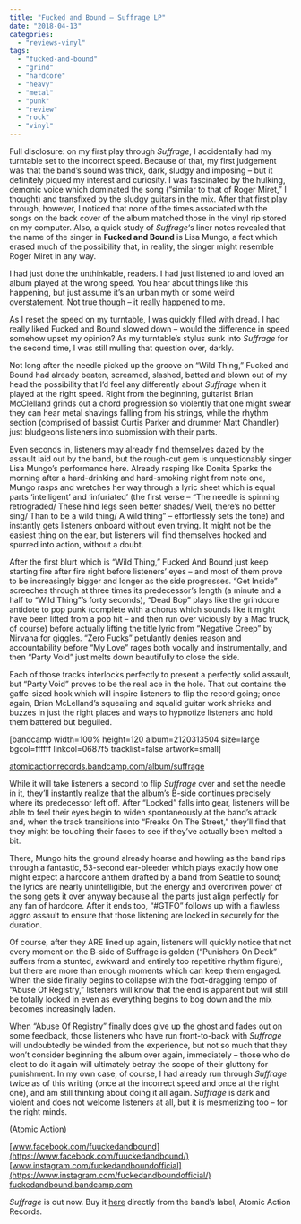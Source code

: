 ```yaml
---
title: "Fucked and Bound – Suffrage LP"
date: "2018-04-13"
categories: 
  - "reviews-vinyl"
tags: 
  - "fucked-and-bound"
  - "grind"
  - "hardcore"
  - "heavy"
  - "metal"
  - "punk"
  - "review"
  - "rock"
  - "vinyl"
---
```


Full disclosure: on my first play through _Suffrage_, I accidentally had my turntable set to the incorrect speed. Because of that, my first judgement was that the band’s sound was thick, dark, sludgy and imposing – but it definitely piqued my interest and curiosity. I was fascinated by the hulking, demonic voice which dominated the song (“similar to that of Roger Miret,” I thought) and transfixed by the sludgy guitars in the mix. After that first play through, however, I noticed that none of the times associated with the songs on the back cover of the album matched those in the vinyl rip stored on my computer. Also, a quick study of _Suffrage_‘s liner notes revealed that the name of the singer in **Fucked and Bound** is Lisa Mungo, a fact which erased much of the possibility that, in reality, the singer might resemble Roger Miret in any way.

I had just done the unthinkable, readers. I had just listened to and loved an album played at the wrong speed. You hear about things like this happening, but just assume it’s an urban myth or some weird overstatement. Not true though – it really happened to me.

As I reset the speed on my turntable, I was quickly filled with dread. I had really liked Fucked and Bound slowed down – would the difference in speed somehow upset my opinion? As my turntable’s stylus sunk into _Suffrage_ for the second time, I was still mulling that question over, darkly.

Not long after the needle picked up the groove on “Wild Thing,” Fucked and Bound had already beaten, screamed, slashed, batted and blown out of my head the possibility that I’d feel any differently about _Suffrage_ when it played at the right speed. Right from the beginning, guitarist Brian McClelland grinds out a chord progression so violently that one might swear they can hear metal shavings falling from his strings, while the rhythm section (comprised of bassist Curtis Parker and drummer Matt Chandler) just bludgeons listeners into submission with their parts.

Even seconds in, listeners may already find themselves dazed by the assault laid out by the band, but the rough-cut gem is unquestionably singer Lisa Mungo’s performance here. Already rasping like Donita Sparks the morning after a hard-drinking and hard-smoking night from note one, Mungo rasps and wretches her way through a lyric sheet which is equal parts ‘intelligent’ and ‘infuriated’ (the first verse – “The needle is spinning retrograded/ These hind legs seen better shades/ Well, there’s no better sing/ Than to be a wild thing/ A wild thing” – effortlessly sets the tone) and instantly gets listeners onboard without even trying. It might not be the easiest thing on the ear, but listeners will find themselves hooked and spurred into action, without a doubt.

After the first blurt which is “Wild Thing,” Fucked And Bound just keep starting fire after fire right before listeners’ eyes – and most of them prove to be increasingly bigger and longer as the side progresses. “Get Inside” screeches through at three times its predecessor’s length (a minute and a half to “Wild Thing”’s forty seconds), “Dead Bop” plays like the grindcore antidote to pop punk (complete with a chorus which sounds like it might have been lifted from a pop hit – and then run over viciously by a Mac truck, of course) before actually lifting the title lyric from “Negative Creep” by Nirvana for giggles. “Zero Fucks” petulantly denies reason and accountability before “My Love” rages both vocally and instrumentally, and then “Party Void” just melts down beautifully to close the side.

Each of those tracks interlocks perfectly to present a perfectly solid assault, but “Party Void” proves to be the real ace in the hole. That cut contains the gaffe-sized hook which will inspire listeners to flip the record going; once again, Brian McLelland’s squealing and squalid guitar work shrieks and buzzes in just the right places and ways to hypnotize listeners and hold them battered but beguiled.

\[bandcamp width=100% height=120 album=2120313504 size=large bgcol=ffffff linkcol=0687f5 tracklist=false artwork=small\]

[atomicactionrecords.bandcamp.com/album/suffrage](https://atomicactionrecords.bandcamp.com/album/suffrage)

While it will take listeners a second to flip _Suffrage_ over and set the needle in it, they’ll instantly realize that the album’s B-side continues precisely where its predecessor left off. After “Locked” falls into gear, listeners will be able to feel their eyes begin to widen spontaneously at the band’s attack and, when the track transitions into “Freaks On The Street,” they’ll find that they might be touching their faces to see if they’ve actually been melted a bit.

There, Mungo hits the ground already hoarse and howling as the band rips through a fantastic, 53-second ear-bleeder which plays exactly how one might expect a hardcore anthem drafted by a band from Seattle to sound; the lyrics are nearly unintelligible, but the energy and overdriven power of the song gets it over anyway because all the parts just align perfectly for any fan of hardcore. After it ends too, “#GTFO” follows up with a flawless aggro assault to ensure that those listening are locked in securely for the duration.

Of course, after they ARE lined up again, listeners will quickly notice that not every moment on the B-side of Suffrage is golden (“Punishers On Deck” suffers from a stunted, awkward and entirely too repetitive rhythm figure), but there are more than enough moments which can keep them engaged. When the side finally begins to collapse with the foot-dragging tempo of “Abuse Of Registry,” listeners will know that the end is apparent but will still be totally locked in even as everything begins to bog down and the mix becomes increasingly laden.

When “Abuse Of Registry” finally does give up the ghost and fades out on some feedback, those listeners who have run front-to-back with _Suffrage_ will undoubtedly be winded from the experience, but not so much that they won’t consider beginning the album over again, immediately – those who do elect to do it again will ultimately betray the scope of their gluttony for punishment. In my own case, of course, I had already run through _Suffrage_ twice as of this writing (once at the incorrect speed and once at the right one), and am still thinking about doing it all again. _Suffrage_ is dark and violent and does not welcome listeners at all, but it is mesmerizing too – for the right minds.

(Atomic Action)

[www.facebook.com/fuuckedandbound](https://www.facebook.com/fuuckedandbound/) [www.instagram.com/fuckedandboundofficial](https://www.instagram.com/fuckedandboundofficial/) [fuckedandbound.bandcamp.com](https://fuckedandbound.bandcamp.com/)

_Suffrage_ is out now. Buy it [here](http://atomicactionrecords.bigcartel.com/product/aa-78-fucked-bound-suffrage) directly from the band’s label, Atomic Action Records.

